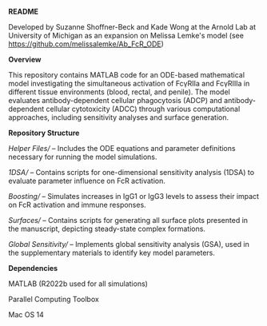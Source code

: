 **README**

Developed by Suzanne Shoffner-Beck and Kade Wong at the Arnold Lab at University of Michigan as an expansion on Melissa Lemke's model (see https://github.com/melissalemke/Ab_FcR_ODE)

**Overview**

This repository contains MATLAB code for an ODE-based mathematical model investigating the simultaneous activation of FcγRIIa and FcγRIIIa in different tissue environments (blood, rectal, and penile). The model evaluates antibody-dependent cellular phagocytosis (ADCP) and antibody-dependent cellular cytotoxicity (ADCC) through various computational approaches, including sensitivity analyses and surface generation.

**Repository Structure**

_Helper Files/_ – Includes the ODE equations and parameter definitions necessary for running the model simulations.

_1DSA/_ – Contains scripts for one-dimensional sensitivity analysis (1DSA) to evaluate parameter influence on FcR activation.

_Boosting/_ – Simulates increases in IgG1 or IgG3 levels to assess their impact on FcR activation and immune responses.

_Surfaces/_ – Contains scripts for generating all surface plots presented in the manuscript, depicting steady-state complex formations.

_Global Sensitivity/_ – Implements global sensitivity analysis (GSA), used in the supplementary materials to identify key model parameters.


**Dependencies**

MATLAB (R2022b used for all simulations)

Parallel Computing Toolbox

Mac OS 14
